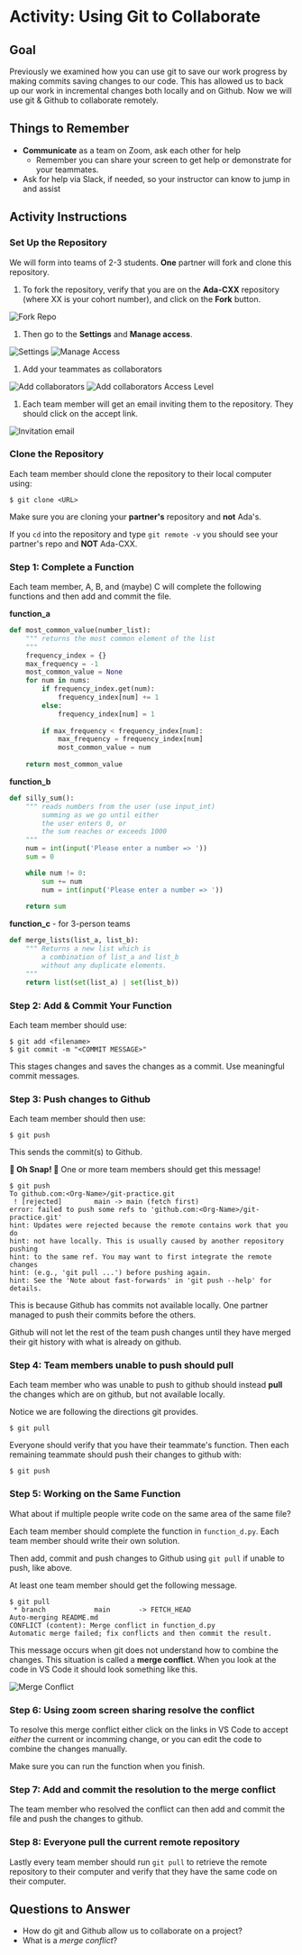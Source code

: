 # Activity:  Using Git to Collaborate

## Goal

Previously we examined how you can use git to save our work progress by making commits saving changes to our code.  This has allowed us to back up our work in incremental changes both locally and on Github.  Now we will use git & Github to collaborate remotely.

## Things to Remember

* **Communicate** as a team on Zoom, ask each other for help
  * Remember you can share your screen to get help or demonstrate for your teammates.
* Ask for help via Slack, if needed, so your instructor can know to jump in and assist

## Activity Instructions

### Set Up the Repository

We will form into teams of 2-3 students.  **One** partner will fork and clone this repository.

1.  To fork the repository, verify that you are on the **Ada-CXX** repository (where XX is your cohort number), and click on the **Fork** button.

  ![Fork Repo](assets/industry-prep__git-practice__fork.png)

1.  Then go to the **Settings** and **Manage access**.

  ![Settings](assets/industry-prep__git-practice__settings.png)
  ![Manage Access](assets/industry-prep__git-practice__manage-access.png)

1.  Add your teammates as collaborators

  ![Add collaborators](assets/industry-prep__git-practice__add-collaborators.png)
  ![Add collaborators Access Level](assets/industry-prep__git-practice__add-collaborators-access-level.png)

1.  Each team member will get an email inviting them to the repository.  They should click on the accept link.

  ![Invitation email](assets/industry-prep__git-practice__add-collaborators-email.png)

### Clone the Repository

Each team member should clone the repository to their local computer using:

```
$ git clone <URL>
```

Make sure you are cloning your **partner's** repository and **not** Ada's.

If you `cd` into the repository and type `git remote -v` you should see your partner's repo and **NOT** Ada-CXX.

### Step 1: Complete a Function

Each team member, A, B, and (maybe) C will complete the following functions and then add and commit the file.  

**function_a**

```python
def most_common_value(number_list):
    """ returns the most common element of the list
    """
    frequency_index = {}
    max_frequency = -1
    most_common_value = None
    for num in nums:
        if frequency_index.get(num):
            frequency_index[num] += 1
        else:
            frequency_index[num] = 1
        
        if max_frequency < frequency_index[num]:
            max_frequency = frequency_index[num]
            most_common_value = num
        
    return most_common_value
```

**function_b**

```python
def silly_sum():
    """ reads numbers from the user (use input_int) 
        summing as we go until either
        the user enters 0, or
        the sum reaches or exceeds 1000
    """
    num = int(input('Please enter a number => '))
    sum = 0

    while num != 0:
        sum += num
        num = int(input('Please enter a number => '))
    
    return sum
```

**function_c** - for 3-person teams

```python
def merge_lists(list_a, list_b):
    """ Returns a new list which is
        a combination of list_a and list_b
        without any duplicate elements.
    """
    return list(set(list_a) | set(list_b))
```

### Step 2: Add & Commit Your Function

Each team member should use:

```
$ git add <filename>
$ git commit -m "<COMMIT MESSAGE>"
``` 

This stages changes and saves the changes as a commit.  Use meaningful commit messages.

### Step 3: Push changes to Github

Each team member should then use:

```
$ git push
``` 

This sends the commit(s) to Github.

**🚨  Oh Snap!  🚨** One or more team members should get this message!

```
$ git push
To github.com:<Org-Name>/git-practice.git
 ! [rejected]        main -> main (fetch first)
error: failed to push some refs to 'github.com:<Org-Name>/git-practice.git'
hint: Updates were rejected because the remote contains work that you do
hint: not have locally. This is usually caused by another repository pushing
hint: to the same ref. You may want to first integrate the remote changes
hint: (e.g., 'git pull ...') before pushing again.
hint: See the 'Note about fast-forwards' in 'git push --help' for details.
```

This is because Github has commits not available locally.  One partner managed to push their commits before the others.

Github will not let the rest of the team push changes until they have merged their git history with what is already on github.

### Step 4:  Team members unable to push should pull

Each team member who was unable to push to github should instead **pull** the changes which are on github, but not available locally.

Notice we are following the directions git provides.

```
$ git pull
```

Everyone should verify that you have their teammate's function.  Then each remaining teammate should push their changes to github with:

```
$ git push
```

### Step 5:  Working on the Same Function

What about if multiple people write code on the same area of the same file?  

Each team member should complete the function in `function_d.py`.  Each team member should write their own solution.  

Then add, commit and push changes to Github using `git pull` if unable to push, like above.

At least one team member should get the following message.

```
$ git pull
 * branch            main       -> FETCH_HEAD
Auto-merging README.md
CONFLICT (content): Merge conflict in function_d.py
Automatic merge failed; fix conflicts and then commit the result.
```

This message occurs when git does not understand how to combine the changes.  This situation is called a **merge conflict**.  When you look at the code in VS Code it should look something like this.

![Merge Conflict](assets/industry-prep__git-practice__merge-conflict.png)

### Step 6:  Using zoom screen sharing resolve the conflict

To resolve this merge conflict either click on the links in VS Code to accept _either_ the current or incomming change, or you can edit the code to combine the changes manually.

Make sure you can run the function when you finish.

### Step 7: Add and commit the resolution to the merge conflict

The team member who resolved the conflict can then add and commit the file and push the changes to github.

### Step 8:  Everyone pull the current remote repository

Lastly every team member should run `git pull` to retrieve the remote repository to their computer and verify that they have the same code on their computer.

## Questions to Answer

* How do git and Github allow us to collaborate on a project?
* What is a _merge conflict_?
